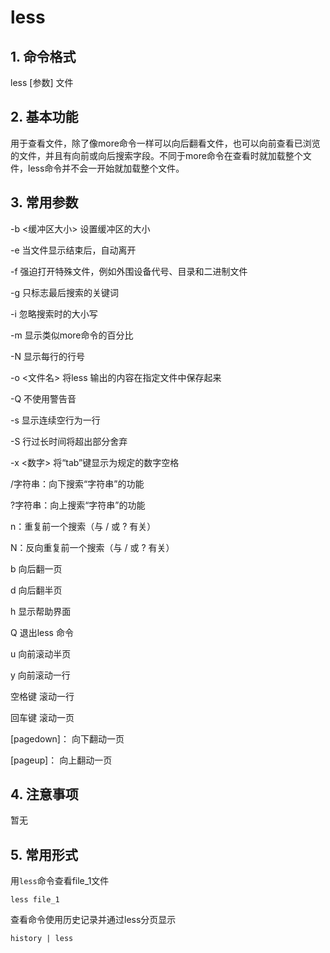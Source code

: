 # less

## 1. 命令格式

less [参数] 文件

## 2. 基本功能

用于查看文件，除了像more命令一样可以向后翻看文件，也可以向前查看已浏览的文件，并且有向前或向后搜索字段。不同于more命令在查看时就加载整个文件，less命令并不会一开始就加载整个文件。

## 3. 常用参数

-b <缓冲区大小> 设置缓冲区的大小

-e  当文件显示结束后，自动离开

-f  强迫打开特殊文件，例如外围设备代号、目录和二进制文件

-g  只标志最后搜索的关键词

-i  忽略搜索时的大小写

-m  显示类似more命令的百分比

-N  显示每行的行号

-o <文件名> 将less 输出的内容在指定文件中保存起来

-Q  不使用警告音

-s  显示连续空行为一行

-S  行过长时间将超出部分舍弃

-x <数字> 将“tab”键显示为规定的数字空格

/字符串：向下搜索“字符串”的功能

?字符串：向上搜索“字符串”的功能

n：重复前一个搜索（与 / 或 ? 有关）

N：反向重复前一个搜索（与 / 或 ? 有关）

b  向后翻一页

d  向后翻半页

h  显示帮助界面

Q  退出less 命令

u  向前滚动半页

y  向前滚动一行

空格键 滚动一行

回车键 滚动一页

[pagedown]： 向下翻动一页

[pageup]：   向上翻动一页

## 4. 注意事项

暂无

## 5. 常用形式

用`less`命令查看file_1文件

```console
less file_1
```

查看命令使用历史记录并通过less分页显示

```console
history | less
```
